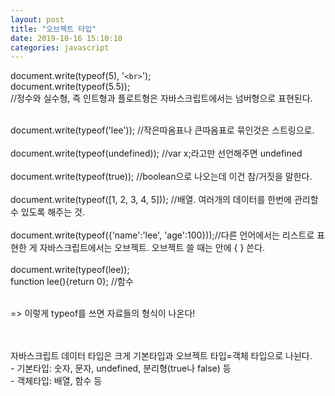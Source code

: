 ```yaml
---
layout: post
title: "오브젝트 타입"
date: 2019-10-16 15:10:10
categories: javascript
---
```


document.write(typeof(5), '```<br>```');<br>
document.write(typeof(5.5));<br>
//정수와 실수형, 즉 인트형과 플로트형은 자바스크립트에서는 넘버형으로 표현된다.<br><br>

document.write(typeof('lee')); //작은따옴표나 큰따옴표로 묶인것은 스트링으로.<br><br>
document.write(typeof(undefined));  //var x;라고만 선언해주면 undefined<br><br>
document.write(typeof(true));  //boolean으로 나오는데 이건 참/거짓을 말한다.<br><br>
document.write(typeof([1, 2, 3, 4, 5]));  //배열. 여러개의 데이터를 한번에 관리할 수 있도록 해주는 것.<br><br>
document.write(typeof({'name':'lee', 'age':100}));//다른 언어에서는 리스트로 표현한 게 자바스크립트에서는 오브젝트. 오브젝트 쓸 때는 안에 { } 쓴다.<br><br>
document.write(typeof(lee));<br>
function lee(){return 0};  //함수<br><br>

=> 이렇게 typeof를 쓰면 자료들의 형식이 나온다!<br><br><br>

자바스크립트 데이터 타입은 크게 기본타입과 오브젝트 타입=객체 타입으로 나뉜다.<br>
	- 기본타입: 숫자, 문자, undefined, 분리형(true나 false) 등<br>
	- 객체타입: 배열, 함수 등<br>
